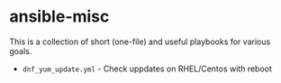 # ansible-misc

This is a collection of short (one-file) and useful playbooks for various goals.

* `dnf_yum_update.yml` - Check uppdates on RHEL/Centos with reboot
